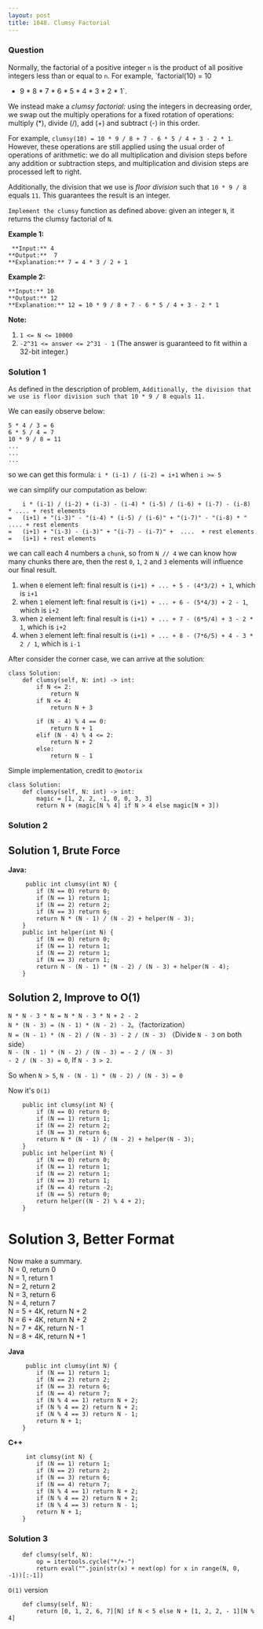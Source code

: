 ```yaml
---
layout: post
title: 1048. Clumsy Factorial
---
```

### Question
Normally, the factorial of a positive integer `n` is the product of all
positive integers less than or equal to `n`.  For example, `factorial(10) = 10
* 9 * 8 * 7 * 6 * 5 * 4 * 3 * 2 * 1`.

We instead make a _clumsy factorial:_  using the integers in decreasing order,
we swap out the multiply operations for a fixed rotation of operations:
multiply (*), divide (/), add (+) and subtract (-) in this order.

For example, `clumsy(10) = 10 * 9 / 8 + 7 - 6 * 5 / 4 + 3 - 2 * 1`.  However,
these operations are still applied using the usual order of operations of
arithmetic: we do all multiplication and division steps before any addition or
subtraction steps, and multiplication and division steps are processed left to
right.

Additionally, the division that we use is _floor division_  such that `10 * 9
/ 8` equals `11`.  This guarantees the result is an integer.

`Implement the clumsy` function as defined above: given an integer `N`, it
returns the clumsy factorial of `N`.



 **Example 1:**

    
    
     **Input:** 4
    **Output:**  7
    **Explanation:** 7 = 4 * 3 / 2 + 1
    

**Example 2:**

    
    
    **Input:** 10
    **Output:** 12
    **Explanation:** 12 = 10 * 9 / 8 + 7 - 6 * 5 / 4 + 3 - 2 * 1
    



 **Note:**

  1. `1 <= N <= 10000`
  2. `-2^31 <= answer <= 2^31 - 1`  (The answer is guaranteed to fit within a 32-bit integer.)

### Solution 1
As defined in the description of problem, `Additionally, the division that we
use is floor division such that 10 * 9 / 8 equals 11.`

We can easily observe below:

    
    
    5 * 4 / 3 = 6
    6 * 5 / 4 = 7
    10 * 9 / 8 = 11
    ...
    ...
    ...
    
    

so we can get this formula: `i * (i-1) / (i-2) = i+1` when `i >= 5`

we can simplify our computation as below:

    
    
        i * (i-1) / (i-2) + (i-3) - (i-4) * (i-5) / (i-6) + (i-7) - (i-8) * .... + rest elements
    =   (i+1) + "(i-3)" - "(i-4) * (i-5) / (i-6)" + "(i-7)" - "(i-8) * " .... + rest elements
    =   (i+1) + "(i-3) - (i-3)" + "(i-7) - (i-7)" +  ....  + rest elements
    =   (i+1) + rest elements
    

we can call each 4 numbers a `chunk`, so from `N // 4` we can know how many
chunks there are, then the rest `0`, `1`, `2` and `3` elements will influence
our final result.

  1. when `0` element left: final result is `(i+1) + ... + 5 - (4*3/2) + 1`, which is `i+1`
  2. when `1` element left: final result is `(i+1) + ... + 6 - (5*4/3) + 2 - 1`, which is `i+2`
  3. when `2` element left: final result is `(i+1) + ... + 7 - (6*5/4) + 3 - 2 * 1`, which is `i+2`
  4. when `3` element left: final result is `(i+1) + ... + 8 - (7*6/5) + 4 - 3 * 2 / 1`, which is `i-1`

After consider the corner case, we can arrive at the solution:

    
    
    class Solution:
        def clumsy(self, N: int) -> int:
            if N <= 2:
                return N
            if N <= 4:
                return N + 3
            
            if (N - 4) % 4 == 0:
                return N + 1
            elif (N - 4) % 4 <= 2:
                return N + 2
            else:
                return N - 1
    

Simple implementation, credit to `@motorix`

    
    
    class Solution:
        def clumsy(self, N: int) -> int:
            magic = [1, 2, 2, -1, 0, 0, 3, 3]
            return N + (magic[N % 4] if N > 4 else magic[N + 3])
    


### Solution 2
## Solution 1, Brute Force

 **Java:**

    
    
         public int clumsy(int N) {
            if (N == 0) return 0;
            if (N == 1) return 1;
            if (N == 2) return 2;
            if (N == 3) return 6;
            return N * (N - 1) / (N - 2) + helper(N - 3);
        }
        public int helper(int N) {
            if (N == 0) return 0;
            if (N == 1) return 1;
            if (N == 2) return 1;
            if (N == 3) return 1;
            return N - (N - 1) * (N - 2) / (N - 3) + helper(N - 4);
        }
    

  

## Solution 2, Improve to O(1)

`N * N - 3 * N = N * N - 3 * N + 2 - 2`  
`N * (N - 3) = (N - 1) * (N - 2) - 2`。（factorization）  
`N = (N - 1) * (N - 2) / (N - 3) - 2 / (N - 3)` （Divide `N - 3` on both side）  
`N - (N - 1) * (N - 2) / (N - 3) = - 2 / (N - 3)`  
`- 2 / (N - 3) = 0`, If `N - 3 > 2`.

So when `N > 5`, `N - (N - 1) * (N - 2) / (N - 3) = 0`

Now it's `O(1)`

    
    
        public int clumsy(int N) {
            if (N == 0) return 0;
            if (N == 1) return 1;
            if (N == 2) return 2;
            if (N == 3) return 6;
            return N * (N - 1) / (N - 2) + helper(N - 3);
        }
        public int helper(int N) {
            if (N == 0) return 0;
            if (N == 1) return 1;
            if (N == 2) return 1;
            if (N == 3) return 1;
            if (N == 4) return -2;
            if (N == 5) return 0;
            return helper((N - 2) % 4 + 2);
        }
    

  

# Solution 3, Better Format

Now make a summary.  
N = 0, return 0  
N = 1, return 1  
N = 2, return 2  
N = 3, return 6  
N = 4, return 7  
N = 5 + 4K, return N + 2  
N = 6 + 4K, return N + 2  
N = 7 + 4K, return N - 1  
N = 8 + 4K, return N + 1

**Java**

    
    
         public int clumsy(int N) {
            if (N == 1) return 1;
            if (N == 2) return 2;
            if (N == 3) return 6;
            if (N == 4) return 7;
            if (N % 4 == 1) return N + 2;
            if (N % 4 == 2) return N + 2;
            if (N % 4 == 3) return N - 1;
            return N + 1;
        }
    

**C++**

    
    
         int clumsy(int N) {
            if (N == 1) return 1;
            if (N == 2) return 2;
            if (N == 3) return 6;
            if (N == 4) return 7;
            if (N % 4 == 1) return N + 2;
            if (N % 4 == 2) return N + 2;
            if (N % 4 == 3) return N - 1;
            return N + 1;
        }
    


### Solution 3
    
    
        def clumsy(self, N):
            op = itertools.cycle("*/+-")
            return eval("".join(str(x) + next(op) for x in range(N, 0, -1))[:-1])
    

`O(1)` version

    
    
        def clumsy(self, N):
            return [0, 1, 2, 6, 7][N] if N < 5 else N + [1, 2, 2, - 1][N % 4]
    



